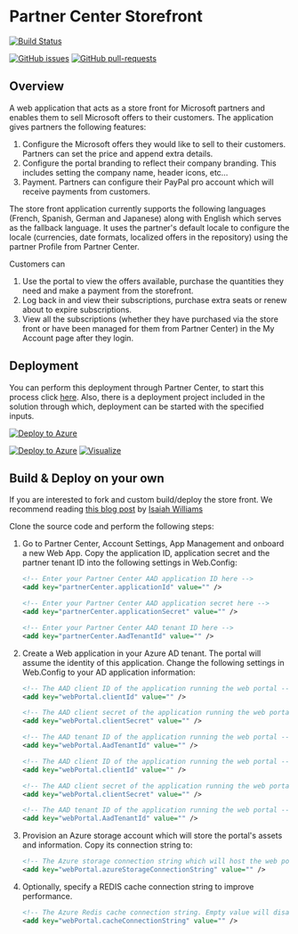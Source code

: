 # Partner Center Storefront

[![Build Status](https://dev.azure.com/isaiahwilliams/public/_apis/build/status/microsoft.Partner-Center-Storefront?branchName=master)](https://dev.azure.com/isaiahwilliams/public/_build/latest?definitionId=49&branchName=master)

[![GitHub issues](https://img.shields.io/github/issues/Microsoft/Partner-Center-Storefront.svg)](https://github.com/Microsoft/Partner-Center-Storefront/issues/) [![GitHub pull-requests](https://img.shields.io/github/issues-pr/Microsoft/Partner-Center-Storefront.svg)](https://gitHub.com/Microsoft/Partner-Center-Storefront/pull/)

## Overview

A web application that acts as a store front for Microsoft partners and enables them to sell Microsoft offers to their customers.
The application gives partners the following features:

1. Configure the Microsoft offers they would like to sell to their customers. Partners can set the price and append extra details.
2. Configure the portal branding to reflect their company branding. This includes setting the company name, header icons, etc...
3. Payment. Partners can configure their PayPal pro account which will receive payments from customers.

The store front application currently supports the following languages (French, Spanish, German and Japanese) along with English which serves as the fallback language. It uses the partner's default locale to configure the locale (currencies, date formats, localized offers in the repository) using the partner Profile from Partner Center.

Customers can

1. Use the portal to view the offers available, purchase the quantities they need and make a payment from the storefront.
2. Log back in and view their subscriptions, purchase extra seats or renew about to expire subscriptions.
3. View all the subscriptions (whether they have purchased via the store front or have been managed for them from Partner Center) in the My Account page after they login.

## Deployment

You can perform this deployment through Partner Center, to start this process click [here](https://partnercenter.microsoft.com/pcv/webstore/preparedeployment). Also, there is a deployment project included in the solution through which, deployment can be started with the specified inputs.

[![Deploy to Azure](http://azuredeploy.net/deploybutton.png)](https://portal.azure.com/#create/Microsoft.Template/uri/https%3A%2F%2Fraw.githubusercontent.com%2Fmicrosoft%2FPartner-Center-Storefront%2Fmaster%2Fazuredeploy.json)

[![Deploy to Azure](http://azuredeploy.net/deploybutton.png)](https://azuredeploy.net/)
[![Visualize](http://armviz.io/visualizebutton.png)](http://armviz.io/#/?load=https%3A%2F%2Fraw.githubusercontent.com%2FMicrosoft%2FPartner-Center-Storefront%2Fmaster%2Fazuredeploy.json)

## Build & Deploy on your own

If you are interested to fork and custom build/deploy the store front. We recommend reading [this blog post](https://blogs.msdn.microsoft.com/iwilliams/2016/12/17/reseller-storefront/) by [Isaiah Williams](https://github.com/isaiahwilliams)

Clone the source code and perform the following steps:

1. Go to Partner Center, Account Settings, App Management and onboard a new Web App. Copy the application ID, application secret and the partner tenant ID into the following settings in Web.Config:

    ```xml
    <!-- Enter your Partner Center AAD application ID here -->
    <add key="partnerCenter.applicationId" value="" />

    <!-- Enter your Partner Center AAD application secret here -->
    <add key="partnerCenter.applicationSecret" value="" />

    <!-- Enter your Partner Center AAD tenant ID here -->
    <add key="partnerCenter.AadTenantId" value="" />
    ```

2. Create a Web application in your Azure AD tenant. The portal will assume the identity of this application. Change the following settings in Web.Config to your AD application information:

    ```xml
    <!-- The AAD client ID of the application running the web portal -->
    <add key="webPortal.clientId" value="" />

    <!-- The AAD client secret of the application running the web portal -->
    <add key="webPortal.clientSecret" value="" />

    <!-- The AAD tenant ID of the application running the web portal -->
    <add key="webPortal.AadTenantId" value="" />

    <!-- The AAD client ID of the application running the web portal -->
    <add key="webPortal.clientId" value="" />

    <!-- The AAD client secret of the application running the web portal -->
    <add key="webPortal.clientSecret" value="" />

    <!-- The AAD tenant ID of the application running the web portal -->
    <add key="webPortal.AadTenantId" value="" />
    ```

3. Provision an Azure storage account which will store the portal's assets and information. Copy its connection string to:

    ```xml
    <!-- The Azure storage connection string which will host the web portal's settings and customers repository. -->
    <add key="webPortal.azureStorageConnectionString" value="" />
    ```

4. Optionally, specify a REDIS cache connection string to improve performance.

    ```xml
    <!-- The Azure Redis cache connection string. Empty value will disable caching. -->
    <add key="webPortal.cacheConnectionString" value="" />
    ```
